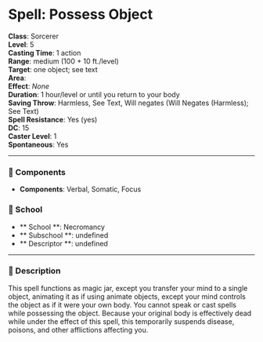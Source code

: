 
# Spell: Possess Object
**Class**: Sorcerer  
**Level**: 5  
**Casting Time**: 1 action  
**Range**: medium (100 + 10 ft./level)  
**Target**: one object; see text  
**Area**:   
**Effect**: _None_  
**Duration**: 1 hour/level or until you return to your body  
**Saving Throw**: Harmless, See Text, Will negates (Will Negates (Harmless); See Text)  
**Spell Resistance**: Yes (yes)  
**DC**: 15  
**Caster Level**: 1  
**Spontaneous**: Yes

---

### 🔮 Components
- **Components**: Verbal, Somatic, Focus

### 🏫 School
- ** School **: Necromancy
- ** Subschool **: undefined
- ** Descriptor **: undefined
---

### 📜 Description
This spell functions as magic jar, except you transfer your mind to a single object, animating it as if using animate objects, except your mind controls the object as if it were your own body. You cannot speak or cast spells while possessing the object. Because your original body is effectively dead while under the effect of this spell, this temporarily suspends disease, poisons, and other afflictions affecting you.
